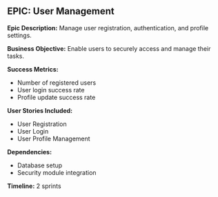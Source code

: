 ## EPIC: User Management

**Epic Description:** 
Manage user registration, authentication, and profile settings.

**Business Objective:** 
Enable users to securely access and manage their tasks.

**Success Metrics:** 
- Number of registered users
- User login success rate
- Profile update success rate

**User Stories Included:**
- User Registration
- User Login
- User Profile Management

**Dependencies:** 
- Database setup
- Security module integration

**Timeline:** 
2 sprints